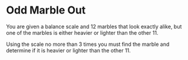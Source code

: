 # Odd Marble Out

You are given a balance scale and 12 marbles that look exactly alike, but one of the marbles is either heavier or lighter than the other 11.

Using the scale no more than 3 times you must find the marble and determine if it is heavier or lighter than the other 11.

